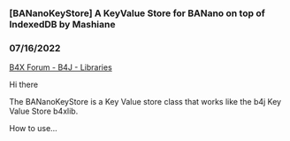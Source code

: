 ### [BANanoKeyStore] A KeyValue Store for BANano on top of IndexedDB by Mashiane
### 07/16/2022
[B4X Forum - B4J - Libraries](https://www.b4x.com/android/forum/threads/141816/)

Hi there  
  
The BANanoKeyStore is a Key Value store class that works like the b4j Key Value Store b4xlib.  
  
How to use…